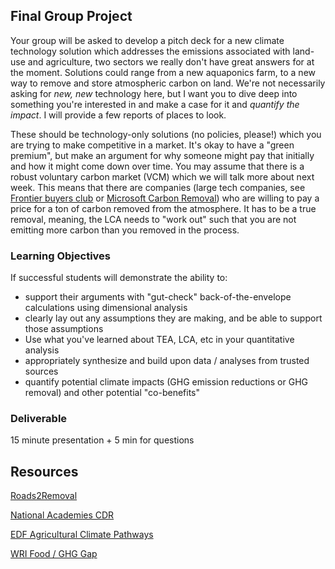## Final Group Project
Your group will be asked to develop a pitch deck for a new climate technology solution which addresses the emissions associated with land-use and agriculture, two sectors we really don't have great answers for at the moment. Solutions could range from a new aquaponics farm, to a new way to remove and store atmospheric carbon on land. We're not necessarily asking for *new, new* technology here, but I want you to dive deep into something you're interested in and make a case for it and *quantify the impact*. I will provide a few reports of places to look.

These should be technology-only solutions (no policies, please!) which you are trying to make competitive in a market. It's okay to have a "green premium", but make an argument for why someone might pay that initially and how it might come down over time. You may assume that there is a robust voluntary carbon market (VCM) which we will talk more about next week. This means that there are companies (large tech companies, see [Frontier buyers club](https://frontierclimate.com/) or [Microsoft Carbon Removal](https://www.microsoft.com/en-us/corporate-responsibility/sustainability/carbon-removal-program)) who are willing to pay a price for a ton of carbon removed from the atmosphere. It has to be a true removal, meaning, the LCA needs to "work out" such that you are not emitting more carbon than you removed in the process.

### Learning Objectives
If successful students will demonstrate the ability to:

- support their arguments with "gut-check" back-of-the-envelope calculations using dimensional analysis
- clearly lay out any assumptions they are making, and be able to support those assumptions
- Use what you've learned about TEA, LCA, etc in your quantitative analysis
- appropriately synthesize and build upon data / analyses from trusted sources
- quantify potential climate impacts (GHG emission reductions or GHG removal) and other potential "co-benefits"

### Deliverable
15 minute presentation + 5 min for questions

## Resources
[Roads2Removal](https://roads2removal.org/wp-content/uploads/00_RtR_FM-and-Executive-Summary-1.pdf)

[National Academies CDR](https://webassets.nationalacademies.org/cdrtechs/)

[EDF Agricultural Climate Pathways](https://www.edf.org/agriculture-climate-pathways)

[WRI Food / GHG Gap](https://research.wri.org/wrr-food/executive-summary-synthesis)


